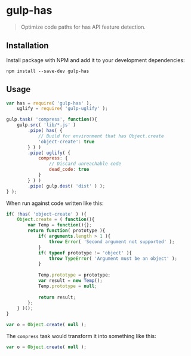 gulp-has
========

> Optimize code paths for has API feature detection.

## Installation

Install package with NPM and add it to your development dependencies:

`npm install --save-dev gulp-has`

## Usage

```javascript
var has = require( 'gulp-has' ),
    uglify = require( 'gulp-uglify' );

gulp.task( 'compress', function(){
    gulp.src( 'lib/*.js' )
        .pipe( has( {
            // Build for environment that has Object.create
            'object-create': true
        } ) )
        .pipe( uglify( {
            compress: {
                // Discard unreachable code
                dead_code: true
            }
        } ) )
        .pipe( gulp.dest( 'dist' ) );
} );
```

When run against code written like this:

```javascript
if( !has( 'object-create' ) ){
    Object.create = ( function(){
        var Temp = function(){};
        return function( prototype ){
            if( arguments.length > 1 ){
                throw Error( 'Second argument not supported' );
            }
            if( typeof prototype != 'object' ){
                throw TypeError( 'Argument must be an object' );
            }
            
            Temp.prototype = prototype;
            var result = new Temp();
            Temp.prototype = null;
            
            return result;
        };
    } )();
}

var o = Object.create( null );
```

The `compress` task would transform it into something like this:

```javascript
var o = Object.create( null );
```
